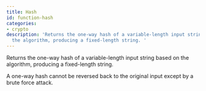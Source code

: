 ```yaml
---
title: Hash
id: function-hash
categories:
- crypto
description: 'Returns the one-way hash of a variable-length input string based on
  the algorithm, producing a fixed-length string. '
---
```


Returns the one-way hash of a variable-length input string based on the algorithm, producing a fixed-length string. 

A one-way hash cannot be reversed back to the original input except by a brute force attack.
